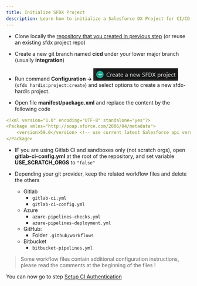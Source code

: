 ```yaml
---
title: Initialize SFDX Project
description: Learn how to initialize a Salesforce DX Project for CI/CD
---
```

<!-- markdownlint-disable MD013 -->

- Clone locally the [repository that you created in previous step](salesforce-ci-cd-setup-git.md) (or reuse an existing sfdx project repo)

- Create a new git branch named **cicd** under your lower major branch (usually **integration**)

- Run command **Configuration ->** ![Create new sfdx project](assets/images/btn-create-project.jpg) (`sfdx hardis:project:create`) and select options to create a new sfdx-hardis project.

- Open file **manifest/package.xml** and replace the content by the following code

```yaml
<?xml version="1.0" encoding="UTF-8" standalone="yes"?>
<Package xmlns="http://soap.sforce.com/2006/04/metadata">
    <version>59.0</version> <!-- use current latest Salesforce api version -->
</Package>
```

- IF you are using Gitlab CI and sandboxes only (not scratch orgs), open **gitlab-ci-config.yml** at the root of the repository, and set variable **USE_SCRATCH_ORGS** to `"false"`

- Depending your git provider, keep the related workflow files and delete the others
  - Gitlab
    - `gitlab-ci.yml`
    - `gitlab-ci-config.yml`
  - Azure
    - `azure-pipelines-checks.yml`
    - `azure-pipelines-deployment.yml`
  - GitHub:
    - Folder `.github/workflows`
  - Bitbucket
    - `bitbucket-pipelines.yml`

> Some workflow files contain additional configuration instructions, please read the comments at the beginning of the files !

You can now go to step [Setup CI Authentication](salesforce-ci-cd-setup-auth.md)

